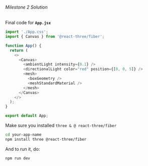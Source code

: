 ###### Milestone 2 Solution

Final code for **`App.jsx`**
```javascript
import './App.css';
import { Canvas } from '@react-three/fiber';

function App() {
  return (
    <>
      <Canvas>
        <ambientLight intensity={0.1} />
        <directionalLight color="red" position={[0, 0, 5]} />
        <mesh>
          <boxGeometry />
          <meshStandardMaterial />
        </mesh>
      </Canvas>
    </>
  );
}

export default App;
```

Make sure you installed `three & @ react-three/fiber`

```bash
cd your-app-name
npm install three @react-three/fiber
```

And to run it, do:
```bash
npm run dev
```

